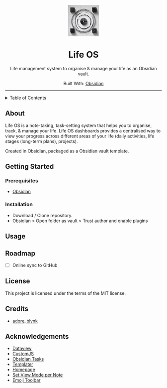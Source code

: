 <div align="center">
  <img src="data/img/life_OS_logo.png" width=100> <!-- Logo -->
  <h1>Life OS</h1> <!-- Title -->
  <p>
    Life management system to organise & manage your life as an Obsidian vault.
  </p> <!-- Description -->
  <p>
    Built With: <a href="https://obsidian.md/">Obsidian</a>
  </p> <!-- Built With -->
</div>

---

<details>
<summary>Table of Contents</summary>

- [About](#about)
- [Getting Started](#getting-started)
  - [Prerequisites](#prerequisites)
  - [Installation](#installation)
- [Usage](#usage)
- [Roadmap](#roadmap)
- [License](#license)
- [Credits](#credits)
</details>

## About

Life OS is a note-taking, task-setting system that helps you to organise, track, & manage your life. Life OS dashboards provides a centralised way to view your progress across different areas of your life (daily activities, life stages (long-term plans), projects).

Created in Obsidian, packaged as a Obsidian vault template.

## Getting Started

### Prerequisites

- [Obsidian](https://obsidian.md/)

### Installation

- Download / Clone repository.
- Obsidian > Open folder as vault > Trust author and enable plugins

## Usage

## Roadmap

- [ ] Online sync to GitHub

## License

This project is licensed under the terms of the MIT license.

## Credits

- [adore_blvnk](https://twitter.com/adore_blvnk)

## Acknowledgements  <!-- omit in toc -->

- [Dataview](https://blacksmithgu.github.io/obsidian-dataview/)
- [CustomJS](https://github.com/saml-dev/obsidian-custom-js)
- [Obsidian Tasks](https://github.com/obsidian-tasks-group/obsidian-tasks)
- [Templater](https://github.com/SilentVoid13/Templater)
- [Homepage](https://github.com/mirnovov/obsidian-homepage)
- [Set View Mode per Note](https://github.com/AlexDavies8/obsidian-frontmatter-viewmode)
- [Emoji Toolbar](https://github.com/oliveryh/obsidian-emoji-toolbar)
